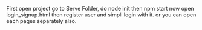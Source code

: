First open project go to Serve Folder, do node init then npm start
now open login_signup.html then register user and simpli login with it.
or
you can open each pages separately also.

